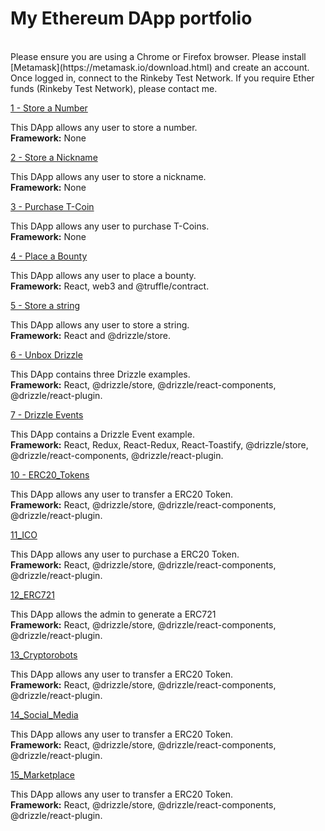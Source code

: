 # My Ethereum DApp portfolio
<br/>
Please ensure you are using a Chrome or Firefox browser. Please install [Metamask](https://metamask.io/download.html) and create an account. Once logged in, connect to the Rinkeby Test Network. If you require Ether funds (Rinkeby Test Network), please contact me.
<br/>

[1 - Store a Number](https://kassavin.github.io/Ethereum_DApps/1_Number/src/index.html)

This DApp allows any user to store a number. <br/> 
**Framework:** None 

[2 - Store a Nickname](https://kassavin.github.io/Ethereum_DApps/2_Nickname/src/index.html)

This DApp allows any user to store a nickname.<br/> 
**Framework:** None   

[3 - Purchase T-Coin](https://kassavin.github.io/Ethereum_DApps/3_T_Coin/src/index.html)

This DApp allows any user to purchase T-Coins. <br/> 
**Framework:** None 

[4 - Place a Bounty](https://kassavin.github.io/Ethereum_DApps/4_BountyHunt/build/)

This DApp allows any user to place a bounty. <br/> 
**Framework:** React, web3 and @truffle/contract.

[5 - Store a string](https://kassavin.github.io/Ethereum_DApps/5_String_Handling/build/)

This DApp allows any user to store a string.  <br/> 
**Framework:** React and @drizzle/store.

[6 - Unbox Drizzle](https://kassavin.github.io/Ethereum_DApps/6_Unbox_Drizzle/build/)

This DApp contains three Drizzle examples. <br/> 
**Framework:** React, @drizzle/store, @drizzle/react-components, @drizzle/react-plugin. 

[7 - Drizzle Events](https://kassavin.github.io/Ethereum_DApps/7_Drizzle_Event/build/)

This DApp contains a Drizzle Event example. <br/> 
**Framework:** React, Redux, React-Redux, React-Toastify, @drizzle/store, @drizzle/react-components, @drizzle/react-plugin. 

[10 - ERC20_Tokens](https://kassavin.github.io/Ethereum_DApps/10_ERC20_Tokens/build/)

This DApp allows any user to transfer a ERC20 Token. <br/> 
**Framework:** React, @drizzle/store, @drizzle/react-components, @drizzle/react-plugin. 

[11_ICO](https://kassavin.github.io/Ethereum_DApps/11_ICO/build/)

This DApp allows any user to purchase a ERC20 Token. <br/> 
**Framework:** React, @drizzle/store, @drizzle/react-components, @drizzle/react-plugin. 

[12_ERC721](https://kassavin.github.io/Ethereum_DApps/12_ERC721/build/)

This DApp allows the admin to generate a ERC721 <br/> 
**Framework:** React, @drizzle/store, @drizzle/react-components, @drizzle/react-plugin. 

[13_Cryptorobots](https://kassavin.github.io/Ethereum_DApps/13_Cryptorobots/build/)

This DApp allows any user to transfer a ERC20 Token. <br/> 
**Framework:** React, @drizzle/store, @drizzle/react-components, @drizzle/react-plugin. 

[14_Social_Media](https://kassavin.github.io/Ethereum_DApps/14_Social_Media/build/)

This DApp allows any user to transfer a ERC20 Token. <br/> 
**Framework:** React, @drizzle/store, @drizzle/react-components, @drizzle/react-plugin. 

[15_Marketplace](https://kassavin.github.io/Ethereum_DApps/15_Marketplace/build/)

This DApp allows any user to transfer a ERC20 Token. <br/> 
**Framework:** React, @drizzle/store, @drizzle/react-components, @drizzle/react-plugin. 

